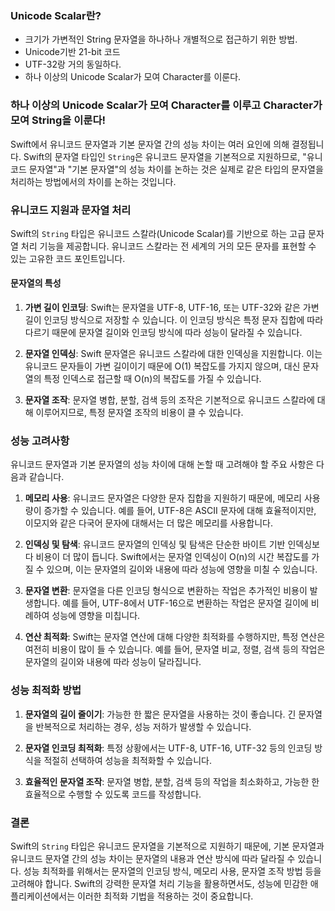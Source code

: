 ### Unicode Scalar란?

- 크기가 가변적인 String 문자열을 하나하나 개별적으로 접근하기 위한 방법.
- Unicode기반 21-bit 코드
- UTF-32랑 거의 동일하다.
- 하나 이상의 Unicode Scalar가 모여 Character를 이룬다.

### 하나 이상의 Unicode Scalar가 모여 Character를 이루고 Character가 모여 String을 이룬다!

Swift에서 유니코드 문자열과 기본 문자열 간의 성능 차이는 여러 요인에 의해 결정됩니다. Swift의 문자열 타입인 `String`은 유니코드 문자열을 기본적으로 지원하므로, "유니코드 문자열"과 "기본 문자열"의 성능 차이를 논하는 것은 실제로 같은 타입의 문자열을 처리하는 방법에서의 차이를 논하는 것입니다.

### 유니코드 지원과 문자열 처리

Swift의 `String` 타입은 유니코드 스칼라(Unicode Scalar)를 기반으로 하는 고급 문자열 처리 기능을 제공합니다. 유니코드 스칼라는 전 세계의 거의 모든 문자를 표현할 수 있는 고유한 코드 포인트입니다.

#### 문자열의 특성

1. **가변 길이 인코딩**: Swift는 문자열을 UTF-8, UTF-16, 또는 UTF-32와 같은 가변 길이 인코딩 방식으로 저장할 수 있습니다. 이 인코딩 방식은 특정 문자 집합에 따라 다르기 때문에 문자열 길이와 인코딩 방식에 따라 성능이 달라질 수 있습니다.
    
2. **문자열 인덱싱**: Swift 문자열은 유니코드 스칼라에 대한 인덱싱을 지원합니다. 이는 유니코드 문자들이 가변 길이이기 때문에 O(1) 복잡도를 가지지 않으며, 대신 문자열의 특정 인덱스로 접근할 때 O(n)의 복잡도를 가질 수 있습니다.
    
3. **문자열 조작**: 문자열 병합, 분할, 검색 등의 조작은 기본적으로 유니코드 스칼라에 대해 이루어지므로, 특정 문자열 조작의 비용이 클 수 있습니다.
    

### 성능 고려사항

유니코드 문자열과 기본 문자열의 성능 차이에 대해 논할 때 고려해야 할 주요 사항은 다음과 같습니다.

1. **메모리 사용**: 유니코드 문자열은 다양한 문자 집합을 지원하기 때문에, 메모리 사용량이 증가할 수 있습니다. 예를 들어, UTF-8은 ASCII 문자에 대해 효율적이지만, 이모지와 같은 다국어 문자에 대해서는 더 많은 메모리를 사용합니다.
    
2. **인덱싱 및 탐색**: 유니코드 문자열의 인덱싱 및 탐색은 단순한 바이트 기반 인덱싱보다 비용이 더 많이 듭니다. Swift에서는 문자열 인덱싱이 O(n)의 시간 복잡도를 가질 수 있으며, 이는 문자열의 길이와 내용에 따라 성능에 영향을 미칠 수 있습니다.
    
3. **문자열 변환**: 문자열을 다른 인코딩 형식으로 변환하는 작업은 추가적인 비용이 발생합니다. 예를 들어, UTF-8에서 UTF-16으로 변환하는 작업은 문자열 길이에 비례하여 성능에 영향을 미칩니다.
    
4. **연산 최적화**: Swift는 문자열 연산에 대해 다양한 최적화를 수행하지만, 특정 연산은 여전히 비용이 많이 들 수 있습니다. 예를 들어, 문자열 비교, 정렬, 검색 등의 작업은 문자열의 길이와 내용에 따라 성능이 달라집니다.
    

### 성능 최적화 방법

1. **문자열의 길이 줄이기**: 가능한 한 짧은 문자열을 사용하는 것이 좋습니다. 긴 문자열을 반복적으로 처리하는 경우, 성능 저하가 발생할 수 있습니다.
    
2. **문자열 인코딩 최적화**: 특정 상황에서는 UTF-8, UTF-16, UTF-32 등의 인코딩 방식을 적절히 선택하여 성능을 최적화할 수 있습니다.
    
3. **효율적인 문자열 조작**: 문자열 병합, 분할, 검색 등의 작업을 최소화하고, 가능한 한 효율적으로 수행할 수 있도록 코드를 작성합니다.
    

### 결론

Swift의 `String` 타입은 유니코드 문자열을 기본적으로 지원하기 때문에, 기본 문자열과 유니코드 문자열 간의 성능 차이는 문자열의 내용과 연산 방식에 따라 달라질 수 있습니다. 성능 최적화를 위해서는 문자열의 인코딩 방식, 메모리 사용, 문자열 조작 방법 등을 고려해야 합니다. Swift의 강력한 문자열 처리 기능을 활용하면서도, 성능에 민감한 애플리케이션에서는 이러한 최적화 기법을 적용하는 것이 중요합니다.